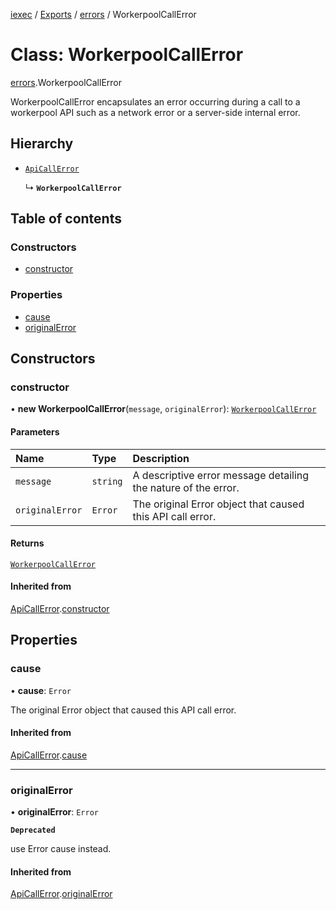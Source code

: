[iexec](../README.md) / [Exports](../modules.md) / [errors](../modules/errors.md) / WorkerpoolCallError

# Class: WorkerpoolCallError

[errors](../modules/errors.md).WorkerpoolCallError

WorkerpoolCallError encapsulates an error occurring during a call to a workerpool API such as a network error or a server-side internal error.

## Hierarchy

- [`ApiCallError`](errors.ApiCallError.md)

  ↳ **`WorkerpoolCallError`**

## Table of contents

### Constructors

- [constructor](errors.WorkerpoolCallError.md#constructor)

### Properties

- [cause](errors.WorkerpoolCallError.md#cause)
- [originalError](errors.WorkerpoolCallError.md#originalerror)

## Constructors

### constructor

• **new WorkerpoolCallError**(`message`, `originalError`): [`WorkerpoolCallError`](errors.WorkerpoolCallError.md)

#### Parameters

| Name | Type | Description |
| :------ | :------ | :------ |
| `message` | `string` | A descriptive error message detailing the nature of the error. |
| `originalError` | `Error` | The original Error object that caused this API call error. |

#### Returns

[`WorkerpoolCallError`](errors.WorkerpoolCallError.md)

#### Inherited from

[ApiCallError](errors.ApiCallError.md).[constructor](errors.ApiCallError.md#constructor)

## Properties

### cause

• **cause**: `Error`

The original Error object that caused this API call error.

#### Inherited from

[ApiCallError](errors.ApiCallError.md).[cause](errors.ApiCallError.md#cause)

___

### originalError

• **originalError**: `Error`

**`Deprecated`**

use Error cause instead.

#### Inherited from

[ApiCallError](errors.ApiCallError.md).[originalError](errors.ApiCallError.md#originalerror)
